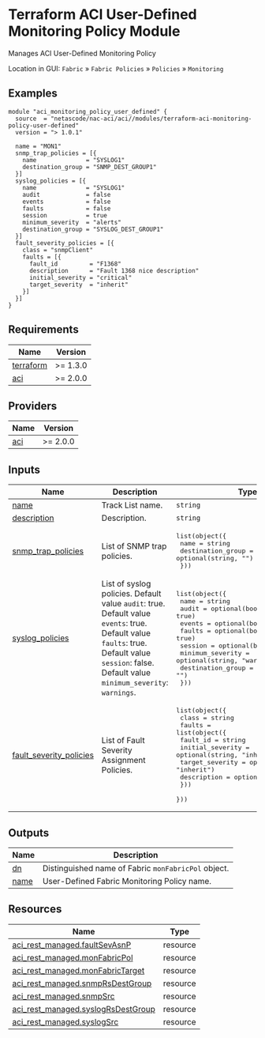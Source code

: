 <!-- BEGIN_TF_DOCS -->
# Terraform ACI User-Defined Monitoring Policy Module

Manages ACI User-Defined Monitoring Policy

Location in GUI:
`Fabric` » `Fabric Policies` » `Policies` » `Monitoring`

## Examples

```hcl
module "aci_monitoring_policy_user_defined" {
  source  = "netascode/nac-aci/aci//modules/terraform-aci-monitoring-policy-user-defined"
  version = "> 1.0.1"

  name = "MON1"
  snmp_trap_policies = [{
    name              = "SYSLOG1"
    destination_group = "SNMP_DEST_GROUP1"
  }]
  syslog_policies = [{
    name              = "SYSLOG1"
    audit             = false
    events            = false
    faults            = false
    session           = true
    minimum_severity  = "alerts"
    destination_group = "SYSLOG_DEST_GROUP1"
  }]
  fault_severity_policies = [{
    class = "snmpClient"
    faults = [{
      fault_id         = "F1368"
      description      = "Fault 1368 nice description"
      initial_severity = "critical"
      target_severity  = "inherit"
    }]
  }]
}
```

## Requirements

| Name | Version |
|------|---------|
| <a name="requirement_terraform"></a> [terraform](#requirement\_terraform) | >= 1.3.0 |
| <a name="requirement_aci"></a> [aci](#requirement\_aci) | >= 2.0.0 |

## Providers

| Name | Version |
|------|---------|
| <a name="provider_aci"></a> [aci](#provider\_aci) | >= 2.0.0 |

## Inputs

| Name | Description | Type | Default | Required |
|------|-------------|------|---------|:--------:|
| <a name="input_name"></a> [name](#input\_name) | Track List name. | `string` | n/a | yes |
| <a name="input_description"></a> [description](#input\_description) | Description. | `string` | `""` | no |
| <a name="input_snmp_trap_policies"></a> [snmp\_trap\_policies](#input\_snmp\_trap\_policies) | List of SNMP trap policies. | <pre>list(object({<br/>    name              = string<br/>    destination_group = optional(string, "")<br/>  }))</pre> | `[]` | no |
| <a name="input_syslog_policies"></a> [syslog\_policies](#input\_syslog\_policies) | List of syslog policies. Default value `audit`: true. Default value `events`: true. Default value `faults`: true. Default value `session`: false. Default value `minimum_severity`: `warnings`. | <pre>list(object({<br/>    name              = string<br/>    audit             = optional(bool, true)<br/>    events            = optional(bool, true)<br/>    faults            = optional(bool, true)<br/>    session           = optional(bool, false)<br/>    minimum_severity  = optional(string, "warnings")<br/>    destination_group = optional(string, "")<br/>  }))</pre> | `[]` | no |
| <a name="input_fault_severity_policies"></a> [fault\_severity\_policies](#input\_fault\_severity\_policies) | List of Fault Severity Assignment Policies. | <pre>list(object({<br/>    class = string<br/>    faults = list(object({<br/>      fault_id         = string<br/>      initial_severity = optional(string, "inherit")<br/>      target_severity  = optional(string, "inherit")<br/>      description      = optional(string, "")<br/>    }))<br/>  }))</pre> | `[]` | no |

## Outputs

| Name | Description |
|------|-------------|
| <a name="output_dn"></a> [dn](#output\_dn) | Distinguished name of Fabric `monFabricPol` object. |
| <a name="output_name"></a> [name](#output\_name) | User-Defined Fabric Monitoring Policy name. |

## Resources

| Name | Type |
|------|------|
| [aci_rest_managed.faultSevAsnP](https://registry.terraform.io/providers/CiscoDevNet/aci/latest/docs/resources/rest_managed) | resource |
| [aci_rest_managed.monFabricPol](https://registry.terraform.io/providers/CiscoDevNet/aci/latest/docs/resources/rest_managed) | resource |
| [aci_rest_managed.monFabricTarget](https://registry.terraform.io/providers/CiscoDevNet/aci/latest/docs/resources/rest_managed) | resource |
| [aci_rest_managed.snmpRsDestGroup](https://registry.terraform.io/providers/CiscoDevNet/aci/latest/docs/resources/rest_managed) | resource |
| [aci_rest_managed.snmpSrc](https://registry.terraform.io/providers/CiscoDevNet/aci/latest/docs/resources/rest_managed) | resource |
| [aci_rest_managed.syslogRsDestGroup](https://registry.terraform.io/providers/CiscoDevNet/aci/latest/docs/resources/rest_managed) | resource |
| [aci_rest_managed.syslogSrc](https://registry.terraform.io/providers/CiscoDevNet/aci/latest/docs/resources/rest_managed) | resource |
<!-- END_TF_DOCS -->